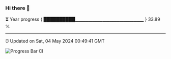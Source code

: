 ### Hi there 👋

⏳ Year progress { ██████████▁▁▁▁▁▁▁▁▁▁▁▁▁▁▁▁▁▁▁▁ } 33.89 %

---

⏰ Updated on Sat, 04 May 2024 00:49:41 GMT

![Progress Bar CI](https://github.com/liununu/liununu/workflows/Progress%20Bar%20CI/badge.svg)

